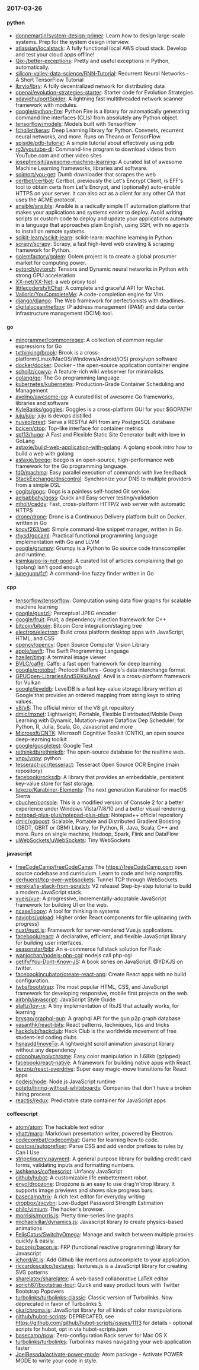 ### 2017-03-26

#### python
* [donnemartin/system-design-primer](https://github.com/donnemartin/system-design-primer): Learn how to design large-scale systems. Prep for the system design interview.
* [atlassian/localstack](https://github.com/atlassian/localstack): A fully functional local AWS cloud stack. Develop and test your cloud apps offline!
* [Qix-/better-exceptions](https://github.com/Qix-/better-exceptions): Pretty and useful exceptions in Python, automatically.
* [silicon-valley-data-science/RNN-Tutorial](https://github.com/silicon-valley-data-science/RNN-Tutorial): Recurrent Neural Networks - A Short TensorFlow Tutorial
* [lbryio/lbry](https://github.com/lbryio/lbry): A fully decentralized network for distributing data
* [openai/evolution-strategies-starter](https://github.com/openai/evolution-strategies-starter): Starter code for Evolution Strategies
* [xdavidhu/portSpider](https://github.com/xdavidhu/portSpider):  A lightning fast multithreaded network scanner framework with modules.
* [google/python-fire](https://github.com/google/python-fire): Python Fire is a library for automatically generating command line interfaces (CLIs) from absolutely any Python object.
* [tensorflow/models](https://github.com/tensorflow/models): Models built with TensorFlow
* [fchollet/keras](https://github.com/fchollet/keras): Deep Learning library for Python. Convnets, recurrent neural networks, and more. Runs on Theano or TensorFlow.
* [spiside/pdb-tutorial](https://github.com/spiside/pdb-tutorial): A simple tutorial about effectively using pdb
* [rg3/youtube-dl](https://github.com/rg3/youtube-dl): Command-line program to download videos from YouTube.com and other video sites
* [josephmisiti/awesome-machine-learning](https://github.com/josephmisiti/awesome-machine-learning): A curated list of awesome Machine Learning frameworks, libraries and software.
* [soimort/you-get](https://github.com/soimort/you-get):  Dumb downloader that scrapes the web
* [certbot/certbot](https://github.com/certbot/certbot): Certbot, previously the Let's Encrypt Client, is EFF's tool to obtain certs from Let's Encrypt, and (optionally) auto-enable HTTPS on your server. It can also act as a client for any other CA that uses the ACME protocol.
* [ansible/ansible](https://github.com/ansible/ansible): Ansible is a radically simple IT automation platform that makes your applications and systems easier to deploy. Avoid writing scripts or custom code to deploy and update your applications automate in a language that approaches plain English, using SSH, with no agents to install on remote systems.
* [scikit-learn/scikit-learn](https://github.com/scikit-learn/scikit-learn): scikit-learn: machine learning in Python
* [scrapy/scrapy](https://github.com/scrapy/scrapy): Scrapy, a fast high-level web crawling & scraping framework for Python.
* [golemfactory/golem](https://github.com/golemfactory/golem): Golem project is to create a global prosumer market for computing power.
* [pytorch/pytorch](https://github.com/pytorch/pytorch): Tensors and Dynamic neural networks in Python with strong GPU acceleration
* [XX-net/XX-Net](https://github.com/XX-net/XX-Net): a web proxy tool
* [littlecodersh/ItChat](https://github.com/littlecodersh/ItChat): A complete and graceful API for Wechat. 
* [Valloric/YouCompleteMe](https://github.com/Valloric/YouCompleteMe): A code-completion engine for Vim
* [django/django](https://github.com/django/django): The Web framework for perfectionists with deadlines.
* [digitalocean/netbox](https://github.com/digitalocean/netbox): IP address management (IPAM) and data center infrastructure management (DCIM) tool.

#### go
* [mingrammer/commonregex](https://github.com/mingrammer/commonregex):  A collection of common regular expressions for Go
* [txthinking/brook](https://github.com/txthinking/brook): Brook is a cross-platform(Linux/MacOS/Windows/Android/iOS) proxy/vpn software
* [docker/docker](https://github.com/docker/docker): Docker - the open-source application container engine
* [schollz/cowyo](https://github.com/schollz/cowyo): A feature-rich wiki webserver for minimalists  
* [golang/go](https://github.com/golang/go): The Go programming language
* [kubernetes/kubernetes](https://github.com/kubernetes/kubernetes): Production-Grade Container Scheduling and Management
* [avelino/awesome-go](https://github.com/avelino/awesome-go): A curated list of awesome Go frameworks, libraries and software
* [KyleBanks/goggles](https://github.com/KyleBanks/goggles):  Goggles is a cross-platform GUI for your $GOPATH!
* [juju/juju](https://github.com/juju/juju): juju is devops distilled
* [nuveo/prest](https://github.com/nuveo/prest): Serve a RESTful API from any PostgreSQL database
* [bcicen/ctop](https://github.com/bcicen/ctop): Top-like interface for container metrics
* [spf13/hugo](https://github.com/spf13/hugo): A Fast and Flexible Static Site Generator built with love in GoLang
* [astaxie/build-web-application-with-golang](https://github.com/astaxie/build-web-application-with-golang): A golang ebook intro how to build a web with golang
* [astaxie/beego](https://github.com/astaxie/beego): beego is an open-source, high-performance web framework for the Go programming language.
* [fd0/machma](https://github.com/fd0/machma): Easy parallel execution of commands with live feedback
* [StackExchange/dnscontrol](https://github.com/StackExchange/dnscontrol): Synchronize your DNS to multiple providers from a simple DSL
* [gogits/gogs](https://github.com/gogits/gogs): Gogs is a painless self-hosted Git service.
* [aelsabbahy/goss](https://github.com/aelsabbahy/goss): Quick and Easy server testing/validation
* [mholt/caddy](https://github.com/mholt/caddy): Fast, cross-platform HTTP/2 web server with automatic HTTPS
* [drone/drone](https://github.com/drone/drone): Drone is a Continuous Delivery platform built on Docker, written in Go
* [knqyf263/pet](https://github.com/knqyf263/pet): Simple command-line snippet manager, written in Go.
* [rhysd/gocaml](https://github.com/rhysd/gocaml):  Practical functional programming language implementation with Go and LLVM
* [google/grumpy](https://github.com/google/grumpy): Grumpy is a Python to Go source code transcompiler and runtime.
* [ksimka/go-is-not-good](https://github.com/ksimka/go-is-not-good): A curated list of articles complaining that go (golang) isn't good enough
* [junegunn/fzf](https://github.com/junegunn/fzf):  A command-line fuzzy finder written in Go

#### cpp
* [tensorflow/tensorflow](https://github.com/tensorflow/tensorflow): Computation using data flow graphs for scalable machine learning
* [google/guetzli](https://github.com/google/guetzli): Perceptual JPEG encoder
* [google/fruit](https://github.com/google/fruit): Fruit, a dependency injection framework for C++
* [bitcoin/bitcoin](https://github.com/bitcoin/bitcoin): Bitcoin Core integration/staging tree
* [electron/electron](https://github.com/electron/electron): Build cross platform desktop apps with JavaScript, HTML, and CSS
* [opencv/opencv](https://github.com/opencv/opencv): Open Source Computer Vision Library
* [apple/swift](https://github.com/apple/swift): The Swift Programming Language
* [hzeller/timg](https://github.com/hzeller/timg): A terminal image viewer
* [BVLC/caffe](https://github.com/BVLC/caffe): Caffe: a fast open framework for deep learning.
* [google/protobuf](https://github.com/google/protobuf): Protocol Buffers - Google's data interchange format
* [GPUOpen-LibrariesAndSDKs/Anvil](https://github.com/GPUOpen-LibrariesAndSDKs/Anvil): Anvil is a cross-platform framework for Vulkan
* [google/leveldb](https://github.com/google/leveldb): LevelDB is a fast key-value storage library written at Google that provides an ordered mapping from string keys to string values.
* [v8/v8](https://github.com/v8/v8): The official mirror of the V8 git repository
* [dmlc/mxnet](https://github.com/dmlc/mxnet): Lightweight, Portable, Flexible Distributed/Mobile Deep Learning with Dynamic, Mutation-aware Dataflow Dep Scheduler; for Python, R, Julia, Scala, Go, Javascript and more
* [Microsoft/CNTK](https://github.com/Microsoft/CNTK): Microsoft Cognitive Toolkit (CNTK), an open source deep-learning toolkit
* [google/googletest](https://github.com/google/googletest): Google Test
* [rethinkdb/rethinkdb](https://github.com/rethinkdb/rethinkdb): The open-source database for the realtime web.
* [vnpy/vnpy](https://github.com/vnpy/vnpy): python
* [tesseract-ocr/tesseract](https://github.com/tesseract-ocr/tesseract): Tesseract Open Source OCR Engine (main repository)
* [facebook/rocksdb](https://github.com/facebook/rocksdb): A library that provides an embeddable, persistent key-value store for fast storage.
* [tekezo/Karabiner-Elements](https://github.com/tekezo/Karabiner-Elements): The next generation Karabiner for macOS Sierra
* [cbucher/console](https://github.com/cbucher/console): This is a modified version of Console 2 for a better experience under Windows Vista/7/8/10 and a better visual rendering.
* [notepad-plus-plus/notepad-plus-plus](https://github.com/notepad-plus-plus/notepad-plus-plus): Notepad++ official repository
* [dmlc/xgboost](https://github.com/dmlc/xgboost): Scalable, Portable and Distributed Gradient Boosting (GBDT, GBRT or GBM) Library, for Python, R, Java, Scala, C++ and more. Runs on single machine, Hadoop, Spark, Flink and DataFlow
* [uWebSockets/uWebSockets](https://github.com/uWebSockets/uWebSockets): Tiny WebSockets

#### javascript
* [freeCodeCamp/freeCodeCamp](https://github.com/freeCodeCamp/freeCodeCamp): The https://freeCodeCamp.com open source codebase and curriculum. Learn to code and help nonprofits.
* [derhuerst/tcp-over-websockets](https://github.com/derhuerst/tcp-over-websockets): Tunnel TCP through WebSockets.
* [verekia/js-stack-from-scratch](https://github.com/verekia/js-stack-from-scratch):  V2 release!   Step-by-step tutorial to build a modern JavaScript stack.
* [vuejs/vue](https://github.com/vuejs/vue): A progressive, incrementally-adoptable JavaScript framework for building UI on the web.
* [ncase/loopy](https://github.com/ncase/loopy): A tool for thinking in systems
* [navjobs/upload](https://github.com/navjobs/upload): Higher order React components for file uploading (with progress)
* [nuxt/nuxt.js](https://github.com/nuxt/nuxt.js): Framework for server-rendered Vue.js applications.
* [facebook/react](https://github.com/facebook/react): A declarative, efficient, and flexible JavaScript library for building user interfaces.
* [seasonstar/bibi](https://github.com/seasonstar/bibi): An e-commerce fullstack solution for Flask 
* [wanjochan/nodejs-php-cgi](https://github.com/wanjochan/nodejs-php-cgi): nodejs call php-cgi
* [getify/You-Dont-Know-JS](https://github.com/getify/You-Dont-Know-JS): A book series on JavaScript. @YDKJS on twitter.
* [facebookincubator/create-react-app](https://github.com/facebookincubator/create-react-app): Create React apps with no build configuration.
* [twbs/bootstrap](https://github.com/twbs/bootstrap): The most popular HTML, CSS, and JavaScript framework for developing responsive, mobile first projects on the web.
* [airbnb/javascript](https://github.com/airbnb/javascript): JavaScript Style Guide
* [staltz/toy-rx](https://github.com/staltz/toy-rx): A tiny implementation of RxJS that actually works, for learning
* [brysgo/graphql-gun](https://github.com/brysgo/graphql-gun): A graphql API for the gun p2p graph database
* [vasanthk/react-bits](https://github.com/vasanthk/react-bits):  React patterns, techniques, tips and tricks 
* [hackclub/hackclub](https://github.com/hackclub/hackclub): Hack Club is the worldwide movement of free student-led coding clubs
* [hsnaydd/moveTo](https://github.com/hsnaydd/moveTo): A lightweight scroll animation javascript library without any dependency
* [cdonohue/polychrome](https://github.com/cdonohue/polychrome):  Easy color manipulation in 1.68kb (gzipped)
* [facebook/react-native](https://github.com/facebook/react-native): A framework for building native apps with React.
* [berzniz/react-overdrive](https://github.com/berzniz/react-overdrive): Super easy magic-move transitions for React apps
* [nodejs/node](https://github.com/nodejs/node): Node.js JavaScript runtime 
* [poteto/hiring-without-whiteboards](https://github.com/poteto/hiring-without-whiteboards):  Companies that don't have a broken hiring process
* [reactjs/redux](https://github.com/reactjs/redux): Predictable state container for JavaScript apps

#### coffeescript
* [atom/atom](https://github.com/atom/atom): The hackable text editor
* [yhatt/marp](https://github.com/yhatt/marp): Markdown presentation writer, powered by Electron.
* [codecombat/codecombat](https://github.com/codecombat/codecombat): Game for learning how to code.
* [postcss/autoprefixer](https://github.com/postcss/autoprefixer): Parse CSS and add vendor prefixes to rules by Can I Use
* [stripe/jquery.payment](https://github.com/stripe/jquery.payment): A general purpose library for building credit card forms, validating inputs and formatting numbers.
* [jashkenas/coffeescript](https://github.com/jashkenas/coffeescript): Unfancy JavaScript
* [github/hubot](https://github.com/github/hubot): A customizable life embetterment robot.
* [enyo/dropzone](https://github.com/enyo/dropzone): Dropzone is an easy to use drag'n'drop library. It supports image previews and shows nice progress bars.
* [basecamp/trix](https://github.com/basecamp/trix): A rich text editor for everyday writing
* [dropbox/zxcvbn](https://github.com/dropbox/zxcvbn): Low-Budget Password Strength Estimation
* [philc/vimium](https://github.com/philc/vimium): The hacker's browser.
* [morrisjs/morris.js](https://github.com/morrisjs/morris.js): Pretty time-series line graphs
* [michaelvillar/dynamics.js](https://github.com/michaelvillar/dynamics.js): Javascript library to create physics-based animations
* [FelisCatus/SwitchyOmega](https://github.com/FelisCatus/SwitchyOmega): Manage and switch between multiple proxies quickly & easily.
* [baconjs/bacon.js](https://github.com/baconjs/bacon.js): FRP (functional reactive programming) library for Javascript
* [ichord/At.js](https://github.com/ichord/At.js): Add Github like mentions autocomplete to your application.
* [riccardoscalco/textures](https://github.com/riccardoscalco/textures): Textures.js is a JavaScript library for creating SVG patterns
* [sharelatex/sharelatex](https://github.com/sharelatex/sharelatex): A web-based collaborative LaTeX editor
* [sorich87/bootstrap-tour](https://github.com/sorich87/bootstrap-tour): Quick and easy product tours with Twitter Bootstrap Popovers
* [turbolinks/turbolinks-classic](https://github.com/turbolinks/turbolinks-classic): Classic version of Turbolinks. Now deprecated in favor of Turbolinks 5.
* [gka/chroma.js](https://github.com/gka/chroma.js): JavaScript library for all kinds of color manipulations
* [github/hubot-scripts](https://github.com/github/hubot-scripts): DEPRECATED, see https://github.com/github/hubot-scripts/issues/1113 for details - optional scripts for hubot, opt in via hubot-scripts.json
* [basecamp/pow](https://github.com/basecamp/pow): Zero-configuration Rack server for Mac OS X
* [turbolinks/turbolinks](https://github.com/turbolinks/turbolinks): Turbolinks makes navigating your web application faster
* [JoelBesada/activate-power-mode](https://github.com/JoelBesada/activate-power-mode): Atom package - Activate POWER MODE to write your code in style.
